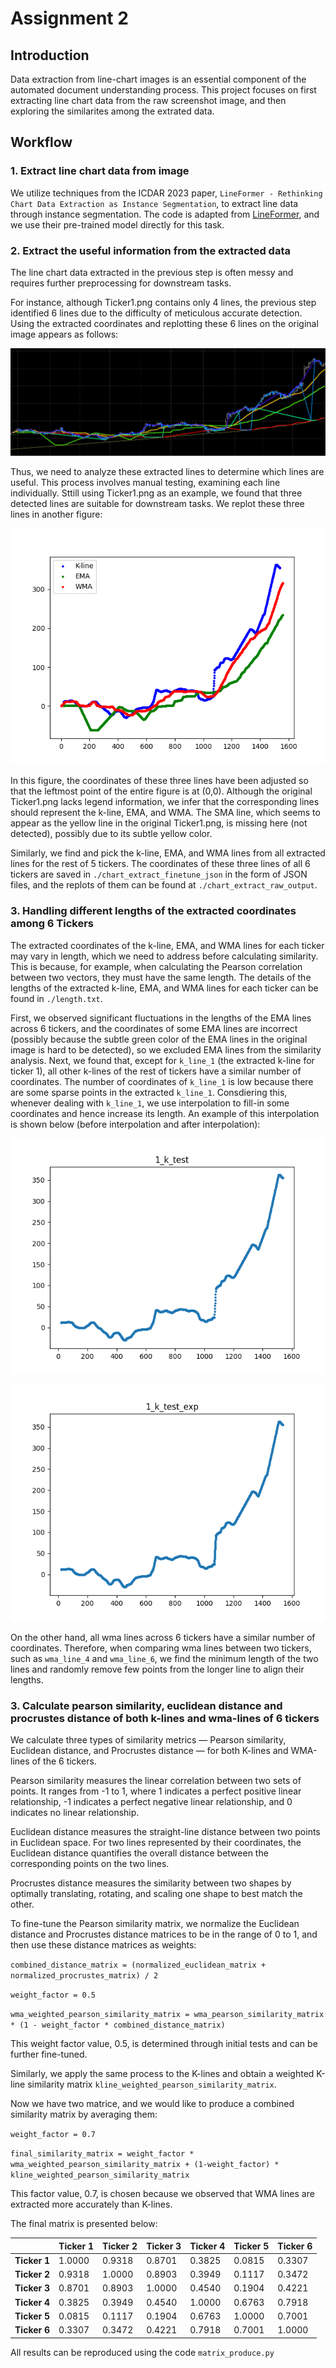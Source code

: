 # Assignment 2

## Introduction

Data extraction from line-chart images is an essential component of the automated document understanding process. This project focuses on first extracting line chart data from the raw screenshot image, and then exploring the similarites among the extrated data.

## Workflow

### 1. Extract line chart data from image
We utilize techniques from the ICDAR 2023 paper, `LineFormer - Rethinking Chart Data Extraction as Instance Segmentation`, to extract line data through instance segmentation. The code is adapted from [LineFormer](https://github.com/TheJaeLal/LineFormer), and we use their pre-trained model directly for this task.

### 2. Extract the useful information from the extracted data

The line chart data extracted in the previous step is often messy and requires further preprocessing for downstream tasks.

For instance, although Ticker1.png contains only 4 lines, the previous step identified 6 lines due to the difficulty of meticulous accurate detection. Using the extracted coordinates and replotting these 6 lines on the original image appears as follows:

![](./chart_extract_raw_output/1.png)

Thus, we need to analyze these extracted lines to determine which lines are useful. This process involves manual testing, examining each line individually. Sttill using Ticker1.png as an example, we found that three detected lines are suitable for downstream tasks. We replot these three lines in another figure:

![](./1_all.png)

In this figure, the coordinates of these three lines have been adjusted so that the leftmost point of the entire figure is at (0,0). Although the original Ticker1.png lacks legend information, we infer that the corresponding lines should represent the k-line, EMA, and WMA. The SMA line, which seems to appear as the yellow line in the original Ticker1.png, is missing here (not detected), possibly due to its subtle yellow color. 

Similarly, we find and pick the k-line, EMA, and WMA lines from all extracted lines for the rest of 5 tickers. The coordinates of these three lines of all 6 tickers are saved in `./chart_extract_finetune_json` in the form of JSON files, and the replots of them can be found at `./chart_extract_raw_output`.

### 3.  Handling different lengths of the extracted coordinates among 6 Tickers

The extracted coordinates of the k-line, EMA, and WMA lines for each ticker may vary in length, which we need to address before calculating similarity. This is because, for example, when calculating the Pearson correlation between two vectors, they must have the same length. The details of the lengths of the extracted k-line, EMA, and WMA lines for each ticker can be found in `./length.txt`.

First, we observed significant fluctuations in the lengths of the EMA lines across 6 tickers, and the coordinates of some EMA lines are incorrect (possibly because the subtle green color of the EMA lines in the original image is hard to be detected), so we excluded EMA lines from the similarity analysis. Next, we found that, except for `k_line_1` (the extracted k-line for ticker 1), all other k-lines of the rest of tickers have a similar number of coordinates. The number of coordinates of `k_line_1` is low because there are some sparse points in the extracted `k_line_1`. Consdiering this, whenever dealing with `k_line_1`, we use interpolation to fill-in some coordinates and hence increase its length. An example of this interpolation is shown below (before interpolation and after interpolation):

![](./1_k_line_original.png)

![](./1_k_line_after_exp.png)

On the other hand, all wma lines across 6 tickers have a similar number of coordinates. Therefore, when comparing wma lines between two tickers, such as `wma_line_4` and `wma_line_6`, we find the minimum length of the two lines and randomly remove few points from the longer line to align their lengths.


### 3. Calculate pearson similarity, euclidean distance and procrustes distance of both k-lines and wma-lines of 6 tickers

We calculate three types of similarity metrics — Pearson similarity, Euclidean distance, and Procrustes distance — for both K-lines and WMA-lines of the 6 tickers.

Pearson similarity measures the linear correlation between two sets of points. It ranges from -1 to 1, where 1 indicates a perfect positive linear relationship, -1 indicates a perfect negative linear relationship, and 0 indicates no linear relationship.

Euclidean distance measures the straight-line distance between two points in Euclidean space. For two lines represented by their coordinates, the Euclidean distance quantifies the overall distance between the corresponding points on the two lines.

Procrustes distance measures the similarity between two shapes by optimally translating, rotating, and scaling one shape to best match the other.

To fine-tune the Pearson similarity matrix, we normalize the Euclidean distance and Procrustes distance matrices to be in the range of 0 to 1, and then use these distance matrices as weights:

`combined_distance_matrix = (normalized_euclidean_matrix + normalized_procrustes_matrix) / 2`

`weight_factor = 0.5`

`wma_weighted_pearson_similarity_matrix = wma_pearson_similarity_matrix * (1 - weight_factor * combined_distance_matrix)`

This weight factor value, 0.5,  is determined through initial tests and can be further fine-tuned.

Similarly, we apply the same process to the K-lines and obtain a weighted K-line similarity matrix `kline_weighted_pearson_similarity_matrix`.

Now we have two matrice, and we would like to produce a combined similarity matrix by averaging them:

`weight_factor = 0.7`

`final_similarity_matrix = weight_factor * wma_weighted_pearson_similarity_matrix + (1-weight_factor) * kline_weighted_pearson_similarity_matrix`

This factor value, 0.7,  is chosen because we observed that WMA lines are extracted more accurately than K-lines.

The final matrix is presented below:


|          | Ticker 1    | Ticker 2    | Ticker 3    | Ticker 4    | Ticker 5    | Ticker 6    |
|----------|-------------|-------------|-------------|-------------|-------------|-------------|
| **Ticker 1** | 1.0000      | 0.9318      | 0.8701      | 0.3825      | 0.0815      | 0.3307      |
| **Ticker 2** | 0.9318      | 1.0000      | 0.8903      | 0.3949      | 0.1117      | 0.3472      |
| **Ticker 3** | 0.8701      | 0.8903      | 1.0000      | 0.4540      | 0.1904      | 0.4221      |
| **Ticker 4** | 0.3825      | 0.3949      | 0.4540      | 1.0000      | 0.6763      | 0.7918      |
| **Ticker 5** | 0.0815      | 0.1117      | 0.1904      | 0.6763      | 1.0000      | 0.7001      |
| **Ticker 6** | 0.3307      | 0.3472      | 0.4221      | 0.7918      | 0.7001      | 1.0000      |


All results can be reproduced using the code `matrix_produce.py`

